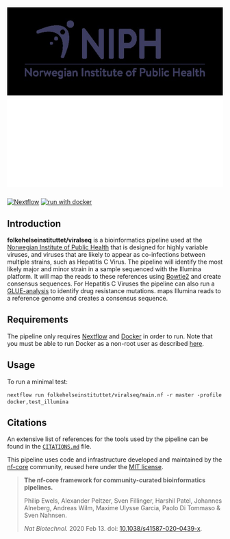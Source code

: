 # ![folkehelseinstituttet/viralseq](docs/images/logo-engelsk-hele-navnet.jpg#gh-light-mode-only) ![folkehelseinstituttet/viralseq](docs/images/logo-engelsk-hele-navnet-hvit.png#gh-dark-mode-only)

[![Nextflow](https://img.shields.io/badge/nextflow%20DSL2-%E2%89%A522.10.1-23aa62.svg)](https://www.nextflow.io/)
[![run with docker](https://img.shields.io/badge/run%20with-docker-0db7ed?labelColor=000000&logo=docker)](https://www.docker.com/)

## Introduction

**folkehelseinstituttet/viralseq** is a bioinformatics pipeline used at the [Norwegian Institute of Public Health](https://www.fhi.no/en/) that is designed for highly variable viruses, and viruses that are likely to appear as co-infections between multiple strains, such as Hepatitis C Virus. The pipeline will identify the most likely major and minor strain in a sample sequenced with the Illumina platform. It will map the reads to these references using [Bowtie2](https://bowtie-bio.sourceforge.net/bowtie2/index.shtml) and create consensus sequences. For Hepatitis C Viruses the pipeline can also run a [GLUE-analysis](http://hcv-glue.cvr.gla.ac.uk/#/home) to identify drug resistance mutations.
maps Illumina reads to a reference genome and creates a consensus sequence.

## Requirements
The pipeline only requires [Nextflow](https://nextflow.io/) and [Docker](https://www.docker.com/) in order to run. Note that you must be able to run Docker as a non-root user as described [here](https://docs.docker.com/engine/install/linux-postinstall/#manage-docker-as-a-non-root-user).

## Usage
To run a minimal test:
```
nextflow run folkehelseinstituttet/viralseq/main.nf -r master -profile docker,test_illumina
```


## Citations

<!-- TODO nf-core: Add citation for pipeline after first release. Uncomment lines below and update Zenodo doi and badge at the top of this file. -->
<!-- If you use  folkehelseinstituttet/viralseq for your analysis, please cite it using the following doi: [10.5281/zenodo.XXXXXX](https://doi.org/10.5281/zenodo.XXXXXX) -->

<!-- TODO nf-core: Add bibliography of tools and data used in your pipeline -->

An extensive list of references for the tools used by the pipeline can be found in the [`CITATIONS.md`](CITATIONS.md) file.

This pipeline uses code and infrastructure developed and maintained by the [nf-core](https://nf-co.re) community, reused here under the [MIT license](https://github.com/nf-core/tools/blob/master/LICENSE).

> **The nf-core framework for community-curated bioinformatics pipelines.**
>
> Philip Ewels, Alexander Peltzer, Sven Fillinger, Harshil Patel, Johannes Alneberg, Andreas Wilm, Maxime Ulysse Garcia, Paolo Di Tommaso & Sven Nahnsen.
>
> _Nat Biotechnol._ 2020 Feb 13. doi: [10.1038/s41587-020-0439-x](https://dx.doi.org/10.1038/s41587-020-0439-x).

